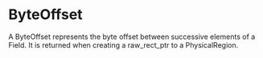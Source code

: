 # ByteOffset

A ByteOffset represents the byte offset between successive elements of a Field.
It is returned when creating a raw_rect_ptr to a PhysicalRegion.
